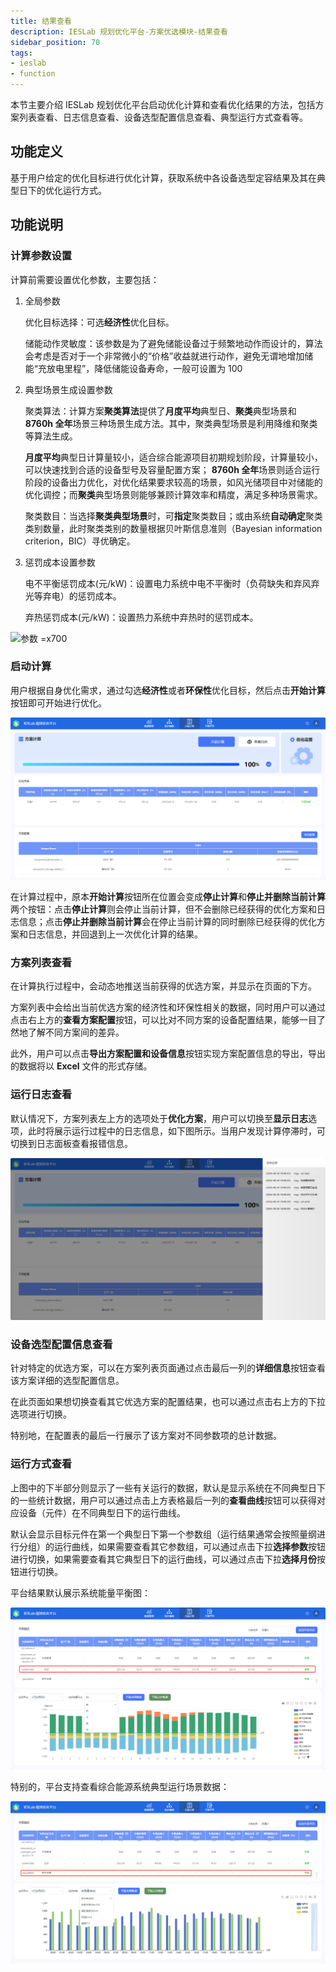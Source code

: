 ```yaml
---
title: 结果查看
description: IESLab 规划优化平台-方案优选模块-结果查看
sidebar_position: 70
tags:
- ieslab
- function
---
```


本节主要介绍 IESLab 规划优化平台启动优化计算和查看优化结果的方法，包括方案列表查看、日志信息查看、设备选型配置信息查看、典型运行方式查看等。

## 功能定义

基于用户给定的优化目标进行优化计算，获取系统中各设备选型定容结果及其在典型日下的优化运行方式。

## 功能说明

### 计算参数设置

计算前需要设置优化参数，主要包括：

1. 全局参数
   
   优化目标选择：可选**经济性**优化目标。

   储能动作灵敏度：该参数是为了避免储能设备过于频繁地动作而设计的，算法会考虑是否对于一个非常微小的“价格”收益就进行动作，避免无谓地增加储能“充放电里程”，降低储能设备寿命，一般可设置为 100

3. 典型场景生成设置参数
   
   聚类算法：计算方案**聚类算法**提供了**月度平均**典型日、**聚类**典型场景和 **8760h 全年**场景三种场景生成方法。其中，聚类典型场景是利用降维和聚类等算法生成。

   **月度平均**典型日计算量较小，适合综合能源项目初期规划阶段，计算量较小，可以快速找到合适的设备型号及容量配置方案； **8760h 全年**场景则适合运行阶段的设备出力优化，对优化结果要求较高的场景，如风光储项目中对储能的优化调控；而**聚类**典型场景则能够兼顾计算效率和精度，满足多种场景需求。

   聚类数目：当选择**聚类典型场景**时，可**指定**聚类数目；或由系统**自动确定**聚类类别数量，此时聚类类别的数量根据贝叶斯信息准则（Bayesian information criterion，BIC）寻优确定。

3. 惩罚成本设置参数
   
   电不平衡惩罚成本(元/kW)：设置电力系统中电不平衡时（负荷缺失和弃风弃光等弃电）的惩罚成本。

   弃热惩罚成本(元/kW)：设置热力系统中弃热时的惩罚成本。

![参数 =x700](./setting.png.png "参数")

### 启动计算

用户根据自身优化需求，通过勾选**经济性**或者**环保性**优化目标，然后点击**开始计算**按钮即可开始进行优化。

![启动计算 =x700](./run.png "启动计算")

在计算过程中，原本**开始计算**按钮所在位置会变成**停止计算**和**停止并删除当前计算**两个按钮：点击**停止计算**则会停止当前计算，但不会删除已经获得的优化方案和日志信息；点击**停止并删除当前计算**会在停止当前计算的同时删除已经获得的优化方案和日志信息，并回退到上一次优化计算的结果。

### 方案列表查看

在计算执行过程中，会动态地推送当前获得的优选方案，并显示在页面的下方。

方案列表中会给出当前优选方案的经济性和环保性相关的数据，同时用户可以通过点击右上方的**查看方案配置**按钮，可以比对不同方案的设备配置结果，能够一目了然地了解不同方案间的差异。

此外，用户可以点击**导出方案配置和设备信息**按钮实现方案配置信息的导出，导出的数据将以 **Excel** 文件的形式存储。

### 运行日志查看

默认情况下，方案列表左上方的选项处于**优化方案**，用户可以切换至**显示日志**选项，此时将展示运行过程中的日志信息，如下图所示。当用户发现计算停滞时，可切换到日志面板查看报错信息。

![查看日志 =x700](./log.png "查看日志")

### 设备选型配置信息查看

针对特定的优选方案，可以在方案列表页面通过点击最后一列的**详细信息**按钮查看该方案详细的选型配置信息。

在此页面如果想切换查看其它优选方案的配置结果，也可以通过点击右上方的下拉选项进行切换。

特别地，在配置表的最后一行展示了该方案对不同参数项的总计数据。

### 运行方式查看

上图中的下半部分则显示了一些有关运行的数据，默认是显示系统在不同典型日下的一些统计数据，用户可以通过点击上方表格最后一列的**查看曲线**按钮可以获得对应设备（元件）在不同典型日下的运行曲线。

默认会显示目标元件在第一个典型日下第一个参数组（运行结果通常会按照量纲进行分组）的运行曲线，如果需要查看其它参数组，可以通过点击下拉**选择参数**按钮进行切换，如果需要查看其它典型日下的运行曲线，可以通过点击下拉**选择月份**按钮进行切换。

平台结果默认展示系统能量平衡图：

![能量平衡图 =x700](./result.png "能量平衡图")

特别的，平台支持查看综合能源系统典型运行场景数据：

![典型运行场景 =x700](./typical.png "典型运行场景")


